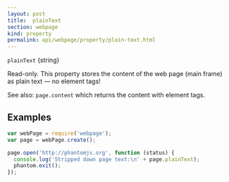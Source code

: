 ```yaml
---
layout: post
title:  plainText
section: webpage
kind: property
permalink: api/webpage/property/plain-text.html
---
```


`plainText` {string}

Read-only. This property stores the content of the web page (main frame) as plain text &mdash; no element tags!

See also: `page.content` which returns the content with element tags.

## Examples

```javascript
var webPage = require('webpage');
var page = webPage.create();

page.open('http://phantomjs.org', function (status) {
  console.log('Stripped down page text:\n' + page.plainText);
  phantom.exit();
});
```








